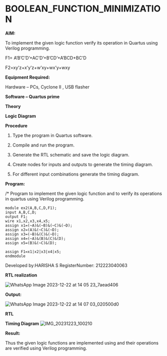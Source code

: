 # BOOLEAN_FUNCTION_MINIMIZATION

**AIM:**

To implement the given logic function verify its operation in Quartus using Verilog programming.

F1= A’B’C’D’+AC’D’+B’CD’+A’BCD+BC’D 

F2=xy’z+x’y’z+w’xy+wx’y+wxy

**Equipment Required:**

Hardware – PCs, Cyclone II , USB flasher

**Software – Quartus prime**

**Theory**

**Logic Diagram**

**Procedure**

1.	Type the program in Quartus software.

2.	Compile and run the program.

3.	Generate the RTL schematic and save the logic diagram.

4.	Create nodes for inputs and outputs to generate the timing diagram.

5.	For different input combinations generate the timing diagram.


**Program:**

/* Program to implement the given logic function and to verify its operations in quartus using Verilog programming. 
```
module ex2(A,B,C,D,F1);
input A,B,C,D;
output F1;
wire x1,x2,x3,x4,x5;
assign x1=(~A)&(~B)&(~C)&(~D);
assign x2=(A)&(~C)&(~D);
assign x3=(~B)&(C)&(~D);
assign x4=(~A)&(B)&(C)&(D);
assign x5=(B)&(~C)&(D);

assign F1=x1|x2|x3|x4|x5;
endmodule
```
Developed by:HARISHA S RegisterNumber: 212223040063


**RTL realization**

![WhatsApp Image 2023-12-22 at 14 05 23_7aead406](https://github.com/Kamal-Raj-A/Experiment--02-Implementation-of-combinational-logic-/assets/145742556/f3211b49-bd3c-4302-b3a9-f71f4ba58fe1)

**Output:**

![WhatsApp Image 2023-12-22 at 14 07 03_020500d0](https://github.com/Kamal-Raj-A/Experiment--02-Implementation-of-combinational-logic-/assets/145742556/5e57d2a5-c8e3-4ba8-988e-042ebba5119b)

**RTL**

**Timing Diagram**
![IMG_20231223_100210](https://github.com/Kamal-Raj-A/Experiment--02-Implementation-of-combinational-logic-/assets/145742556/61447713-d289-43b1-a284-df6ea5067c3c)

**Result:**

Thus the given logic functions are implemented using and their operations are verified using Verilog programming.

